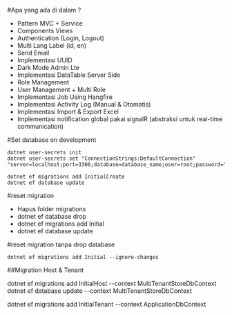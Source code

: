 #Apa yang ada di dalam ?

- Pattern MVC + Service
- Components Views
- Authentication (Login, Logout)
- Multi Lang Label (id, en)
- Send Email
- Implementasi UUID
- Dark Mode Admin Lte
- Implementasi DataTable Server Side
- Role Management
- User Management + Multi Role
- Implementasi Job Using Hangfire
- Implementasi Activity Log (Manual & Otomatis)
- Implementasi Import & Export Excel
- Implementasi notification global pakai signalR (abstraksi untuk real-time communication)

#Set database on development

```
dotnet user-secrets init
dotnet user-secrets set "ConnectionStrings:DefaultConnection" "server=localhost;port=3306;database=database_name;user=root;password="

dotnet ef migrations add InitialCreate
dotnet ef database update
```

#reset migration

- Hapus folder migrations
- dotnet ef database drop
- dotnet ef migrations add Initial
- dotnet ef database update

#reset migration tanpa drop database

```
dotnet ef migrations add Initial --ignore-changes
```

##Migration Host & Tenant

<!-- Host -->

dotnet ef migrations add InitialHost --context MultiTenantStoreDbContext
dotnet ef database update --context MultiTenantStoreDbContext

<!-- Tenant -->

dotnet ef migrations add InitialTenant --context ApplicationDbContext
